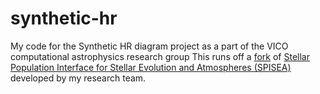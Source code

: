 # synthetic-hr
My code for the Synthetic HR diagram project as a part of the VICO computational astrophysics research group
This runs off a [fork](https://github.com/juanfariaso/SPISEA) of [Stellar Population Interface for Stellar Evolution and Atmospheres (SPISEA)](https://github.com/astropy/SPISEA) developed by my research team. 
